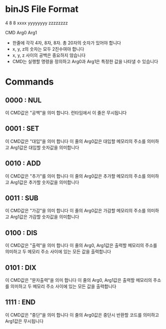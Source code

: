 # binJS File Format

4    8        8
xxxx yyyyyyyy zzzzzzzz

CMD  Arg0     Arg1

* 한줄에 각각 4자, 8자, 8자. 총 20자의 숫자가 있어야 합니다
* x, y, z의 숫자는 모두 2진수여야 합니다
* x, y, z 사이의 공백은 중요하지 않습니다
* CMD는 실행할 명령을 정의하고 Arg0과 Arg1은 특정한 값을 나타낼 수 있습니다

# Commands
## 0000 : NUL
이 CMD값은 "공백"을 의미 합니다. 런타임에서 이 줄은 무시됩니다

## 0001 : SET
이 CMD값은 "대입"을 의미 합니다
이 줄의 Arg0값은 대입할 메모리의 주소를 의미하고
Arg1값은 대입할 숫자값을 의미합니다

## 0010 : ADD
이 CMD값은 "추가"를 의미 합니다
이 줄의 Arg0값은 추가할 메모리의 주소를 의미하고
Arg1값은 추가할 숫자값을 의미합니다

## 0011 : SUB
이 CMD값은 "가감"을 의미 합니다
이 줄의 Arg0값은 가감할 메모리의 주소를 의미하고
Arg1값은 가감할 숫자값을 의미합니다

## 0100 : DIS
이 CMD값은 "출력"을 의미 합니다
이 줄의 Arg0, Arg1값은 출력할 메모리의 주소를 의미하고
두 메모리 주소 사이에 있는 모든 값을 출력합니다

## 0101 : DIX
이 CMD값은 "문자출력"을 의미 합니다
이 줄의 Arg0, Arg1값은 출력할 메모리의 주소를 의미하고
두 메모리 주소 사이에 있는 모든 값을 출력합니다

## 1111 : END
이 CMD값은 "중단"을 의미 합니다
이 줄의 Arg0값은 중단시 반환할 코드를 의미하고
Arg1값은 무시됩니다